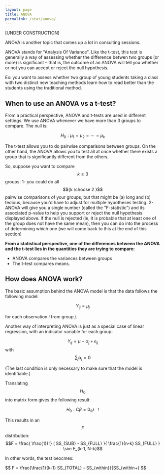 ```yaml
---
layout: page
title: ANOVA
permalink: /stat/anova/
---
```


[UNDER CONSTRUCTION]


ANOVA is another topic that comes up a lot in consulting sessions.

ANOVA stands for "Analysis Of Variance". Like the t-test, this test is generally a way of assessing whether the difference betwen two groups (or more) is significant – that is, the outcome of an ANOVA will tell you whether or not you can accept or reject the null hypothesis.

Ex: you want to assess whether two group of young students taking a class with two distinct new teaching methods learn how to read better than the students using the traditional method.

## When to use an ANOVA vs a t-test?

From a practical perspective, ANOVA and t-tests are used in different settings.  We use ANOVA whenever we have more than 3 groups to compare. The null is:

$$ H_0: \mu_1 = \mu_2 = \cdots  = \mu_k$$

The t-test allows you to do pairwise comparisons between groups. On the other hand, the ANOVA allows you to test all at once whether there exists a group that is significantly different from the others.

So, suppose you want to compare $$k \geq 3 $$ groups:
1- you could do all $${k \choose 2 }$$ pairwise comparisons of your groups, but that might be (a) long and (b) tedious, because you'd have to adjust for multiple hypotheses testing.
2-   ANOVA will give you a single number (called the "F-statistic") and its associated  p-value to help you support or reject the null hypothesis displayed above. If the null is rejected (ie, it is probable that at least one of the group does not have the same mean), then you can do into the process of determining which one (we will come back to this at the end of this section)


__From a statistical perspective, one of the differences between the ANOVA and the t-test lies in the quantities they are trying to compare:__
- ANOVA compares the variances between groups
- The t-test compares means.


## How does ANOVA work?

The basic assumption behind the ANOVA model is that the data follows the following model:

$$ Y_{ij} = \mu_j $$

for each observation $i$ from group $j$.

Another way of interpreting ANOVA is just as a special case of linear regression, with an indicator variable for each group:

$$ Y_{ij} = \mu  +  \alpha_j + \epsilon_{ij} $$  with $$\sum_{j} \alpha_j=0$$

(The last condition is only necessary to make sure that the model is identifiable.)

Translating $$H_0$$ into matrix form gives the following result:

$$ H_0 : C\beta = 0_{\mathbb{R}^{k-1}} $$


This results in an $$F$$ distribution:
$$F = \frac{ \frac{1}{r} ( SS_{SUB} - SS_{FULL} }{ \frac{1}{n-k} SS_{FULL}  }  \sim F_{k-1, N-k}$$

In other words, the test beocmes:

$$ F = \frac{\frac{1}{k-1} SS_{TOTAL} - SS_{within}}{SS_{within+} $$
